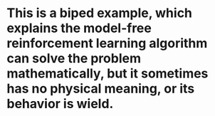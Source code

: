 #  This is a biped example, which explains the **model-free** reinforcement learning algorithm can solve the problem mathematically, but it sometimes has no physical meaning, or its behavior is wield.